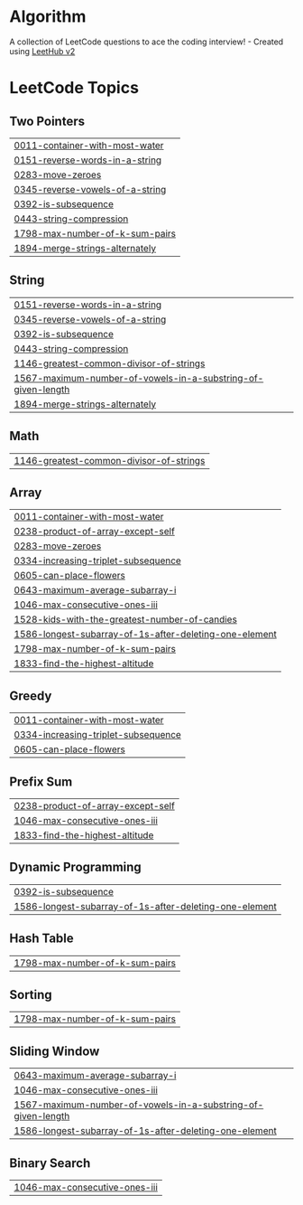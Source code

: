 # Algorithm
A collection of LeetCode questions to ace the coding interview! - Created using [LeetHub v2](https://github.com/arunbhardwaj/LeetHub-2.0)

<!---LeetCode Topics Start-->
# LeetCode Topics
## Two Pointers
|  |
| ------- |
| [0011-container-with-most-water](https://github.com/sohyeonlee0623/Algorithm/tree/master/0011-container-with-most-water) |
| [0151-reverse-words-in-a-string](https://github.com/sohyeonlee0623/Algorithm/tree/master/0151-reverse-words-in-a-string) |
| [0283-move-zeroes](https://github.com/sohyeonlee0623/Algorithm/tree/master/0283-move-zeroes) |
| [0345-reverse-vowels-of-a-string](https://github.com/sohyeonlee0623/Algorithm/tree/master/0345-reverse-vowels-of-a-string) |
| [0392-is-subsequence](https://github.com/sohyeonlee0623/Algorithm/tree/master/0392-is-subsequence) |
| [0443-string-compression](https://github.com/sohyeonlee0623/Algorithm/tree/master/0443-string-compression) |
| [1798-max-number-of-k-sum-pairs](https://github.com/sohyeonlee0623/Algorithm/tree/master/1798-max-number-of-k-sum-pairs) |
| [1894-merge-strings-alternately](https://github.com/sohyeonlee0623/Algorithm/tree/master/1894-merge-strings-alternately) |
## String
|  |
| ------- |
| [0151-reverse-words-in-a-string](https://github.com/sohyeonlee0623/Algorithm/tree/master/0151-reverse-words-in-a-string) |
| [0345-reverse-vowels-of-a-string](https://github.com/sohyeonlee0623/Algorithm/tree/master/0345-reverse-vowels-of-a-string) |
| [0392-is-subsequence](https://github.com/sohyeonlee0623/Algorithm/tree/master/0392-is-subsequence) |
| [0443-string-compression](https://github.com/sohyeonlee0623/Algorithm/tree/master/0443-string-compression) |
| [1146-greatest-common-divisor-of-strings](https://github.com/sohyeonlee0623/Algorithm/tree/master/1146-greatest-common-divisor-of-strings) |
| [1567-maximum-number-of-vowels-in-a-substring-of-given-length](https://github.com/sohyeonlee0623/Algorithm/tree/master/1567-maximum-number-of-vowels-in-a-substring-of-given-length) |
| [1894-merge-strings-alternately](https://github.com/sohyeonlee0623/Algorithm/tree/master/1894-merge-strings-alternately) |
## Math
|  |
| ------- |
| [1146-greatest-common-divisor-of-strings](https://github.com/sohyeonlee0623/Algorithm/tree/master/1146-greatest-common-divisor-of-strings) |
## Array
|  |
| ------- |
| [0011-container-with-most-water](https://github.com/sohyeonlee0623/Algorithm/tree/master/0011-container-with-most-water) |
| [0238-product-of-array-except-self](https://github.com/sohyeonlee0623/Algorithm/tree/master/0238-product-of-array-except-self) |
| [0283-move-zeroes](https://github.com/sohyeonlee0623/Algorithm/tree/master/0283-move-zeroes) |
| [0334-increasing-triplet-subsequence](https://github.com/sohyeonlee0623/Algorithm/tree/master/0334-increasing-triplet-subsequence) |
| [0605-can-place-flowers](https://github.com/sohyeonlee0623/Algorithm/tree/master/0605-can-place-flowers) |
| [0643-maximum-average-subarray-i](https://github.com/sohyeonlee0623/Algorithm/tree/master/0643-maximum-average-subarray-i) |
| [1046-max-consecutive-ones-iii](https://github.com/sohyeonlee0623/Algorithm/tree/master/1046-max-consecutive-ones-iii) |
| [1528-kids-with-the-greatest-number-of-candies](https://github.com/sohyeonlee0623/Algorithm/tree/master/1528-kids-with-the-greatest-number-of-candies) |
| [1586-longest-subarray-of-1s-after-deleting-one-element](https://github.com/sohyeonlee0623/Algorithm/tree/master/1586-longest-subarray-of-1s-after-deleting-one-element) |
| [1798-max-number-of-k-sum-pairs](https://github.com/sohyeonlee0623/Algorithm/tree/master/1798-max-number-of-k-sum-pairs) |
| [1833-find-the-highest-altitude](https://github.com/sohyeonlee0623/Algorithm/tree/master/1833-find-the-highest-altitude) |
## Greedy
|  |
| ------- |
| [0011-container-with-most-water](https://github.com/sohyeonlee0623/Algorithm/tree/master/0011-container-with-most-water) |
| [0334-increasing-triplet-subsequence](https://github.com/sohyeonlee0623/Algorithm/tree/master/0334-increasing-triplet-subsequence) |
| [0605-can-place-flowers](https://github.com/sohyeonlee0623/Algorithm/tree/master/0605-can-place-flowers) |
## Prefix Sum
|  |
| ------- |
| [0238-product-of-array-except-self](https://github.com/sohyeonlee0623/Algorithm/tree/master/0238-product-of-array-except-self) |
| [1046-max-consecutive-ones-iii](https://github.com/sohyeonlee0623/Algorithm/tree/master/1046-max-consecutive-ones-iii) |
| [1833-find-the-highest-altitude](https://github.com/sohyeonlee0623/Algorithm/tree/master/1833-find-the-highest-altitude) |
## Dynamic Programming
|  |
| ------- |
| [0392-is-subsequence](https://github.com/sohyeonlee0623/Algorithm/tree/master/0392-is-subsequence) |
| [1586-longest-subarray-of-1s-after-deleting-one-element](https://github.com/sohyeonlee0623/Algorithm/tree/master/1586-longest-subarray-of-1s-after-deleting-one-element) |
## Hash Table
|  |
| ------- |
| [1798-max-number-of-k-sum-pairs](https://github.com/sohyeonlee0623/Algorithm/tree/master/1798-max-number-of-k-sum-pairs) |
## Sorting
|  |
| ------- |
| [1798-max-number-of-k-sum-pairs](https://github.com/sohyeonlee0623/Algorithm/tree/master/1798-max-number-of-k-sum-pairs) |
## Sliding Window
|  |
| ------- |
| [0643-maximum-average-subarray-i](https://github.com/sohyeonlee0623/Algorithm/tree/master/0643-maximum-average-subarray-i) |
| [1046-max-consecutive-ones-iii](https://github.com/sohyeonlee0623/Algorithm/tree/master/1046-max-consecutive-ones-iii) |
| [1567-maximum-number-of-vowels-in-a-substring-of-given-length](https://github.com/sohyeonlee0623/Algorithm/tree/master/1567-maximum-number-of-vowels-in-a-substring-of-given-length) |
| [1586-longest-subarray-of-1s-after-deleting-one-element](https://github.com/sohyeonlee0623/Algorithm/tree/master/1586-longest-subarray-of-1s-after-deleting-one-element) |
## Binary Search
|  |
| ------- |
| [1046-max-consecutive-ones-iii](https://github.com/sohyeonlee0623/Algorithm/tree/master/1046-max-consecutive-ones-iii) |
<!---LeetCode Topics End-->